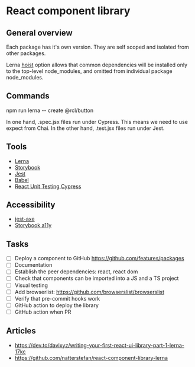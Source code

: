 # React component library

## General overview

Each package has it's own version. They are self scoped and isolated from other packages.

Lerna [hoist](https://github.com/lerna/lerna/blob/main/doc/hoist.md) option allows that common dependencies will be installed only to the top-level node_modules, and omitted from individual package node_modules.

## Commands

npm run lerna -- create @rcl/button

In one hand, .spec.jsx files run under Cypress. This means we need to use expect from Chai.
In the other hand, .test.jsx files run under Jest.

## Tools

-   [Lerna](https://github.com/lerna/lerna)
-   [Storybook](https://storybook.js.org/docs/react)
-   [Jest](https://jestjs.io/es-ES/docs/tutorial-react)
-   [Babel](https://babeljs.io/)
-   [React Unit Testing Cypress](https://docs.cypress.io/guides/component-testing/introduction.html)

## Accessibility

-   [jest-axe](https://github.com/nickcolley/jest-axe#testing-react-with-react-testing-library)
-   [Storybook a11y](https://storybook.js.org/addons/@storybook/addon-a11y)

## Tasks

-   [ ] Deploy a component to GitHub https://github.com/features/packages
-   [ ] Documentation
-   [ ] Establish the peer dependencies: react, react dom
-   [ ] Check that components can be imported into a JS and a TS project
-   [ ] Visual testing
-   [ ] Add browserlist: https://github.com/browserslist/browserslist
-   [ ] Verify that pre-commit hooks work
-   [ ] GitHub action to deploy the library
-   [ ] GitHub action when PR

## Articles

-   https://dev.to/davixyz/writing-your-first-react-ui-library-part-1-lerna-17kc
-   https://github.com/natterstefan/react-component-library-lerna
